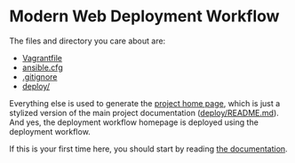 # Modern Web Deployment Workflow

The files and directory you care about are:

* [Vagrantfile](Vagrantfile)
* [ansible.cfg](ansible.cfg)
* [.gitignore](.gitignore)
* [deploy/](deploy/)

Everything else is used to generate the [project home page][home], which is just
a stylized version of the main project documentation
([deploy/README.md](deploy/README.md)). And yes, the deployment workflow
homepage is deployed using the deployment workflow.

[home]: https://deployment-workflow.bocoup.com/

If this is your first time here, you should start by reading [the
documentation][home].

